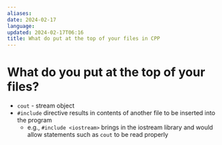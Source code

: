 ```yaml
---
aliases: 
date: 2024-02-17
language: 
updated: 2024-02-17T06:16
title: What do put at the top of your files in CPP
---
```

# What do you put at the top of your files?
- `cout` - stream object
- `#include` directive results in contents of another file to be inserted into the program
	- e.g., `#include <iostream>` brings in the iostream library and would allow statements such as `cout` to be read properly
